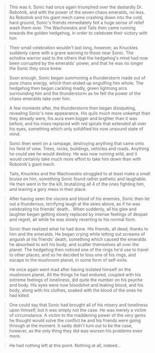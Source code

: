 >This was it. Sonic had once again triumphed over the dastardly Dr. Robotnik, and with the power of the seven chaos emeralds, no less. As Robotnik and his giant mech came crashing down into the cold, hard ground, Sonic's friends immediately felt a huge sense of relief wash them over. The Wachowskis and Tails then came running towards the golden hedgehog, in order to celebrate their victory with him

>Their small celebration wouldn't last long, however, as Knuckles suddenly came with a grave warning to those near Sonic. The echidna warrior said to the others that the hedgehog's mind had now been corrupted by the emeralds' power, and that he was no longer the Sonic they once knew. 

>Soon enough, Sonic began summoning a thunderstorm made out of pure chaos energy, which then ended up engulfing him whole. The hedgehog then began cackling madly, green lightning arcs surrounding him and the thunderstorm as he felt the power of the chaos emeralds take over him.

>A few moments after, the thunderstorm then began dissipating, revealing Sonic's new appearance. His quils much more unkempt than they already were, his aura even bigger and brighter than it was before, and his irises replaced with red spirals that extended all over his eyes, something which only solidified his now unsound state of mind.

>Sonic then went on a rampage, destroying anything that came onto his field of view. Trees, rocks, buildings, vehicles and roads. Anything he could see he would destroy. He was now running wild, and it would certainly take much more effort to take him down than with Robotnik's giant mech.

>Tails, Knuckles and the Wachowskis struggled to at least make a small bruise on him, something Sonic found rather pathetic and laughable. He then went in for the kill, brutalizing all 4 of the ones fighting him, and leaving a gory mess in their place.

>After having seen the viscera and blood of his enemies, Sonic then let out a thunderous, terrifying laugh at the skies above, as if he was celebrating his friends' death... When suddenly, all his glee and laughter began getting slowly replaced by intense feelings of despair and regret, all while he was slowly reverting to his normal form.

>Sonic then realized what he had done. His friends, all dead, thanks to him and the emeralds. He began crying while letting out screams of anguish at his friends' death, something which caused the emeralds he absorbed to exit his body, and scatter themselves all over the planet. The hedgehog then noticed one of the rings he'd use to travel to other places, and so he decided to toss one of his rings, and escape to the mushroom planet, in some form of self-exile.

>He once again went mad after having isolated himself on the mushroom planet. All the things he had endured, coupled with his extreme feelings of loneliness, did quite the number on his psyche and body. His eyes were now bloodshot and leaking blood, and his body, along with his clothes, soaked with the blood of the ones he had killed.

>One could say that Sonic had brought all of his misery and loneliness upon himself, but it was simply not the case. He was merely a victim of circumstance. A victim to the maddening power of the very gems he thought would solve the conflict he and his friends were going through at the moment. It sadly didn't turn out to be the case, however, as the only thing they did was worsen his problems even more.

>He had nothing left at this point. Nothing at all, indeed...